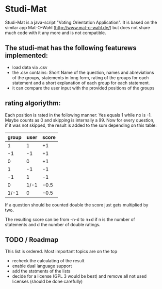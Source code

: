 # Studi-Mat

Studi-Mat  is a java-script "Voting Orientation Application". It is based on the similar app Mat-O-Wahl (http://www.mat-o-wahl.de/) but does not share much code with it any more and is not compatible.



## The studi-mat has the following featurews implemented:

- load data via .csv
 - the .csv contains: Short Name of the question, names and abreviations of the groups, statements in long form, rating of the groups for each statement and a short explanation of each group for each statement.
- it can compare the user input with the provided positions of the groups


## rating algoriythm:
Each position is rated in the following manner: Yes equals 1 while no is -1. Maybe counts as 0 and skipping is internally a 99.
Now for every question, if it was not skipped, the result is added to the sum depending on this table:

| group    |   user  |  score |
|----------|---------|--------|
|   1      |   1     |     +1 |
|  -1      |  -1     |     +1 |
|   0      |   0     |     +1 |
|   1      |  -1     |    -1  |
|  -1      |   1     |     -1 | 
|   0      | 1/-1    |    -0.5|
|  1/-1    |   0     |    -0.5|

If a question should be counted double the score just gets multiplied by two.

The resulting score can be from -n-d to n+d if n is the number of statements and d the number of double ratings.


## TODO / Roadmap
This list is ordered. Most important topics are on the top
 - recheck the calculating of the result
 - enable dual language support
 - add the statments of the lists
 - decide for a license (GPL 3 would be best) and remove all not used licenses (should be done carefully)
